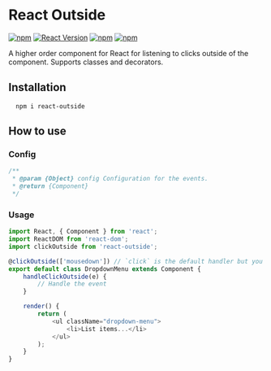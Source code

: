 React Outside
=======================

[![npm](https://img.shields.io/npm/dt/react-outside.svg?style=flat-square)](https://www.npmjs.com/package/react-outside)
[![React Version](https://img.shields.io/badge/React-%5E15.01-blue.svg?style=flat-square)](https://www.npmjs.com/package/react)
[![npm](https://img.shields.io/npm/v/react-outside.svg?style=flat-square)](https://www.npmjs.com/package/react-outside)
[![npm](https://img.shields.io/npm/l/react-outside.svg?style=flat-square)](https://github.com/danbovey/react-outside/blob/master/LICENSE)

A higher order component for React for listening to clicks outside of the component. Supports classes and decorators.

## Installation

```
  npm i react-outside
```

## How to use

### Config

```js
/**
 * @param {Object} config Configuration for the events.
 * @return {Component}
 */
 ```

### Usage

```js
import React, { Component } from 'react';
import ReactDOM from 'react-dom';
import clickOutside from 'react-outside';

@clickOutside(['mousedown']) // `click` is the default handler but you can set different event names
export default class DropdownMenu extends Component {
	handleClickOutside(e) {
		// Handle the event
	}

	render() {
		return (
			<ul className="dropdown-menu">
				<li>List items...</li>
			</ul>
		);
	}
}
```